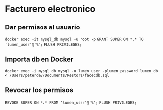 # Facturero electronico

## Dar permisos al usuario
`docker exec -it mysql_db mysql -u root -p`
`GRANT SUPER ON *.* TO 'lumen_user'@'%';`
`FLUSH PRIVILEGES;`

## Importa db en Docker
`docker exec -i mysql_db mysql -u lumen_user -plumen_password lumen_db < /Users/peterdev/Documents/Restore/facecdb.sql`

## Revocar los permisos
`REVOKE SUPER ON *.* FROM 'lumen_user'@'%';`
`FLUSH PRIVILEGES;`